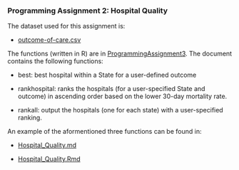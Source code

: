 ### Programming Assignment 2: Hospital Quality

The dataset used for this assignment is:

- [outcome-of-care.csv](https://github.com/ChiaraDG/datasciencecoursera/blob/master/R%20programming/ProgrammingAssignment3/outcome-of-care-measures.csv)

The functions (written in R) are in [ProgrammingAssignment3](https://github.com/ChiaraDG/datasciencecoursera/blob/master/R%20programming/ProgrammingAssignment3/ProgrammingAssignment3.R). The document contains the following functions:

- best: best hospital within a State for a user-defined outcome

- rankhospital: ranks the hospitals (for a user-specified State and outcome) in ascending order based on the lower 30-day mortality rate.

- rankall: output the hospitals (one for each state) with a user-specified ranking.

An example of the aformentioned three functions can be found in:

- [Hospital_Quality.md](https://github.com/ChiaraDG/datasciencecoursera/blob/master/R%20programming/ProgrammingAssignment3/Hospital_Quality.md)

- [Hospital_Quality.Rmd](https://github.com/ChiaraDG/datasciencecoursera/blob/master/R%20programming/ProgrammingAssignment3/Hospital%20Quality.Rmd)

